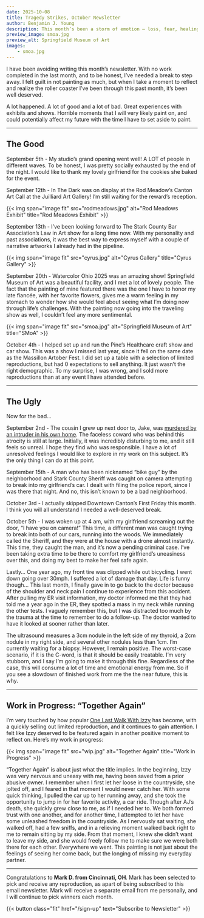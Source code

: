 ```yaml
---
date: 2025-10-08
title: Tragedy Strikes, October Newsletter
author: Benjamin J. Young
description: This month’s been a storm of emotion — loss, fear, healing, and small moments of grace. From tragedy close to home to new creative beginnings...
preview_image: smoa.jpg
preview_alt: Springfield Museum of Art
images:
    - smoa.jpg
---
```


I have been avoiding writing this month’s newsletter. With no work completed in the last month, and to be honest, I’ve needed a break to step away. I felt guilt in not painting as much, but when I take a moment to reflect and realize the roller coaster I’ve been through this past month, it’s been well deserved.

<!--more-->

A lot happened. A lot of good and a lot of bad. Great experiences with exhibits and shows. Horrible moments that I will very likely paint on, and could potentially affect my future with the time I have to set aside to paint.

---

## The Good ##

September 5th - My studio’s grand opening went well! A LOT of people in different waves. To be honest, I was pretty socially exhausted by the end of the night. I would like to thank my lovely girlfriend for the cookies she baked for the event.

September 12th - In The Dark was on display at the Rod Meadow’s Canton Art Call at the Juilliard Art Gallery! I’m still waiting for the reward’s reception.

{{< img span="image fit" src="rodmeadows.jpg" alt="Rod Meadows Exhibit" title="Rod Meadows Exhibit" >}}

September 13th - I’ve been looking forward to The Stark County Bar Association’s Law in Art show for a long time now. With my personality and past associations, it was the best way to express myself with a couple of narrative artworks I already had in the pipeline.

{{< img span="image fit" src="cyrus.jpg" alt="Cyrus Gallery" title="Cyrus Gallery" >}}

September 20th - Watercolor Ohio 2025 was an amazing show! Springfield Museum of Art was a beautiful facility, and I met a lot of lovely people. The fact that the painting of mine featured there was the one I have to honor my late fiancée, with her favorite flowers, gives me a warm feeling in my stomach to wonder how she would feel about seeing what I’m doing now through life’s challenges. With the painting now going into the traveling show as well, I couldn’t feel any more sentimental.

{{< img span="image fit" src="smoa.jpg" alt="Springfield Museum of Art" title="SMoA" >}}

October 4th - I helped set up and run the Pine’s Healthcare craft show and car show. This was a show I missed last year, since it fell on the same date as the Massillon Artober Fest. I did set up a table with a selection of limited reproductions, but had 0 expectations to sell anything. It just wasn’t the right demographic. To my surprise, I was wrong, and I sold more reproductions than at any event I have attended before.

---

## The Ugly ##

Now for the bad…

September 2nd - The cousin I grew up next door to, Jake, was [murdered by an intruder in his own home](https://www.news5cleveland.com/news/local-news/akron-canton-news/41-year-old-man-dies-after-shooting-in-canton). The faceless coward who was behind this atrocity is still at large. Initially, it was incredibly disturbing to me, and it still feels so unreal. I hope they find who was responsible. I have a lot of unresolved feelings I would like to explore in my work on this subject. It’s the only thing I can do at this point.

September 15th - A man who has been nicknamed “bike guy” by the neighborhood and Stark County Sheriff was caught on camera attempting to break into my girlfriend’s car. I dealt with filing the police report, since I was there that night. And no, this isn’t known to be a bad neighborhood.

October 3rd - I actually skipped Downtown Canton’s First Friday this month. I think you will all understand I needed a well-deserved break.

October 5th - I was woken up at 4 am, with my girlfriend screaming out the door, “I have you on camera!” This time, a different man was caught trying to break into both of our cars, running into the woods. We immediately called the Sheriff, and they were at the house with a drone almost instantly. This time, they caught the man, and it’s now a pending criminal case. I’ve been taking extra time to be there to comfort my girlfriend’s uneasiness over this, and doing my best to make her feel safe again.

Lastly… One year ago, my front tire was clipped while out bicycling. I went down going over 30mph. I suffered a lot of damage that day. Life is funny though… This last month, I finally gave in to go back to the doctor because of the shoulder and neck pain I continue to experience from this accident. After pulling my ER visit information, my doctor informed me that they had told me a year ago in the ER, they spotted a mass in my neck while running the other tests. I vaguely remember this, but I was distracted too much by the trauma at the time to remember to do a follow-up. The doctor wanted to have it looked at sooner rather than later.

The ultrasound measures a 3cm nodule in the left side of my thyroid, a 2cm nodule in my right side, and several other nodules less than 1cm. I’m currently waiting for a biopsy. However, I remain positive. The worst-case scenario, if it is the C-word, is that it should be easily treatable. I’m very stubborn, and I say I’m going to make it through this fine. Regardless of the case, this will consume a lot of time and emotional energy from me. So if you see a slowdown of finished work from me the the near future, this is why.

---

## Work in Progress: “Together Again” ##

I’m very touched by how popular [One Last Walk With Izzy](/artwork/one-last-walk-with-izzy) has become, with a quickly selling out limited reproduction, and it continues to gain attention. I felt like Izzy deserved to be featured again in another positive moment to reflect on. Here’s my work in progress:

{{< img span="image fit" src="wip.jpg" alt="Together Again" title="Work in Progress" >}}

“Together Again” is about just what the title implies. In the beginning, Izzy was very nervous and uneasy with me, having been saved from a prior abusive owner. I remember when I first let her loose in the countryside, she jolted off, and I feared in that moment I would never catch her. With some quick thinking, I pulled the car up to her running away, and she took the opportunity to jump in for her favorite activity, a car ride. Though after AJ’s death, she quickly grew close to me, as if I needed her to. We both formed trust with one another, and for another time, I attempted to let her have some unleashed freedom in the countryside. As I nervously sat waiting, she walked off, had a few sniffs, and in a relieving moment walked back right to me to remain sitting by my side. From that moment, I knew she didn’t want to leave my side, and she would freely follow me to make sure we were both there for each other. Everywhere we went. This painting is not just about the feelings of seeing her come back, but the longing of missing my everyday partner.

---

Congratulations to __Mark D. from Cincinnati, OH__. Mark has been selected to pick and receive any reproduction, as apart of being subscribed to this email newsletter. Mark will receive a separate email from me personally, and I will continue to pick winners each month.

{{< button class="fit" href="/sign-up" text="Subscribe to Newsletter" >}}